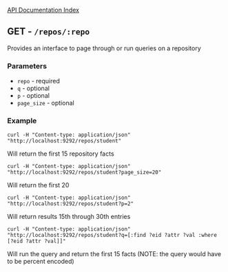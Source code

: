 [API Documentation Index](/api)

GET - `/repos/:repo`
--------------------

Provides an interface to page through or run queries on a repository

### Parameters

- `repo` - required
- `q` - optional
- `p` - optional
- `page_size` - optional

### Example

    curl -H "Content-type: application/json" "http://localhost:9292/repos/student"

Will return the first 15 repository facts

    curl -H "Content-type: application/json" "http://localhost:9292/repos/student?page_size=20"

Will return the first 20

    curl -H "Content-type: application/json" "http://localhost:9292/repos/student?p=2"

Will return results 15th through 30th entries

    curl -H "Content-type: application/json" "http://localhost:9292/repos/student?q=[:find ?eid ?attr ?val :where [?eid ?attr ?val]]"

Will run the query and return the first 15 facts (NOTE: the query would have to be percent encoded)

